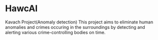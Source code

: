 # HawcAI
Kavach Project(Anomaly detection)
This project aims to eliminate human anomalies and crimes occuring in the surroundings by detecting and alerting various crime-controlling bodies on time. 
